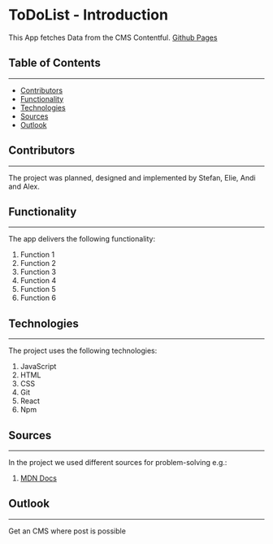 # **ToDoList - Introduction**

This App fetches Data from the CMS Contentful.
 [Github Pages](https://olkhon.github.io/contentfulgroupwork/)


## **Table of Contents**
---
* [Contributors](#Contributors)
* [Functionality](#Functionality)
* [Technologies](#Technologies)
* [Sources](#Sources)
* [Outlook](#Outlook)

## Contributors
---
The project was planned, designed and implemented by Stefan, Elie, Andi and Alex.

## Functionality
---
The app delivers the following functionality:

1. Function 1
2. Function 2
3. Function 3
4. Function 4
5. Function 5
6. Function 6

## Technologies
---
The project uses the following technologies:

1. JavaScript
2. HTML
3. CSS
4. Git
5. React
6. Npm

## Sources
---
In the project we used different sources for problem-solving e.g.:

1. [MDN Docs](https://developer.mozilla.org/en-US/)


## Outlook
---
Get an CMS where post is possible

